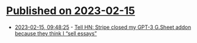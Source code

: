 # [Published on 2023-02-15](index.md)

* [2023-02-15, 09:48:25](https://news.ycombinator.com/item?id=34801809) - [Tell HN: Stripe closed my GPT-3 G.Sheet addon because they think I “sell essays”](https://news.ycombinator.com/item?id=34801809)
